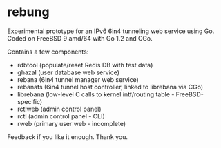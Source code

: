 rebung
======

Experimental prototype for an IPv6 6in4 tunneling web service using Go. Coded on FreeBSD 9 amd/64 with Go 1.2 and CGo.

Contains a few components:
- rdbtool (populate/reset Redis DB with test data)
- ghazal (user database web service)
- rebana (6in4 tunnel manager web service)
- rebanats (6in4 tunnel host controller, linked to librebana via CGo)
- librebana (low-level C calls to kernel intf/routing table - FreeBSD-specific)
- rctlweb (admin control panel)
- rctl (admin control panel - CLI)
- rweb (primary user web - incomplete)

Feedback if you like it enough. Thank you.
